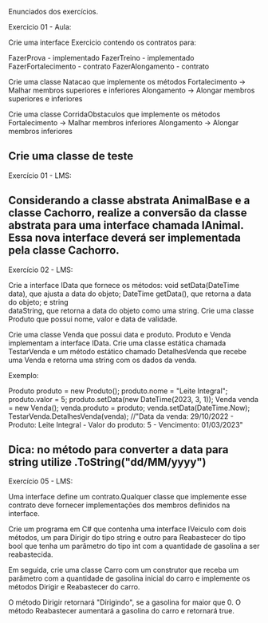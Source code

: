 Enunciados dos exercícios.

Exercicio 01 - Aula:

Crie uma interface Exercicio contendo os contratos para:
                
FazerProva - implementado
FazerTreino - implementado
FazerFortalecimento - contrato
FazerAlongamento - contrato

Crie uma classe Natacao que implemente os métodos
Fortalecimento -> Malhar membros superiores e inferiores
Alongamento -> Alongar membros superiores e inferiores 

Crie uma classe CorridaObstaculos que implemente os métodos
Fortalecimento -> Malhar membros inferiores
Alongamento -> Alongar membros inferiores

Crie uma classe de teste
-----------------------------------------------------------------------------------

Exercício 01 - LMS:

Considerando a classe abstrata AnimalBase e a classe Cachorro, realize a conversão 
da classe abstrata para uma interface chamada IAnimal. Essa nova interface deverá 
ser implementada pela classe Cachorro. 
-----------------------------------------------------------------------------------

Exercício 02 - LMS:

Crie a interface IData que fornece os métodos: void  setData(DateTime  data), que 
ajusta a data do objeto; DateTime  getData(), que retorna a data do objeto; e string  
dataString, que retorna a data do objeto como uma string. Crie uma classe Produto que 
possui nome, valor e data de validade.

Crie uma classe Venda que possui data e produto. Produto e Venda implementam a interface 
IData. Crie uma classe estática chamada TestarVenda e um método estático chamado 
DetalhesVenda que recebe uma Venda e retorna uma string com os dados da venda.

Exemplo:

Produto produto = new Produto();
produto.nome = "Leite Integral";
produto.valor = 5;
produto.setData(new DateTime(2023, 3, 1));
Venda venda = new Venda();
venda.produto = produto;
venda.setData(DateTime.Now);
TestarVenda.DetalhesVenda(venda); //"Data da venda: 29/10/2022 - Produto: Leite Integral - 
Valor do produto: 5 - Vencimento: 01/03/2023"

Dica: no método para converter a data para string utilize .ToString("dd/MM/yyyy")
-----------------------------------------------------------------------------------

Exercício 05 - LMS:

Uma interface define um contrato.Qualquer classe que implemente esse contrato deve fornecer 
implementações dos membros definidos na interface.

Crie um programa em C# que contenha uma interface IVeiculo com dois métodos, um para Dirigir 
do tipo string e outro para Reabastecer do tipo bool que tenha um parâmetro do tipo int com 
a quantidade de gasolina a ser reabastecida.

Em seguida, crie uma classe Carro com um construtor que receba um parâmetro com a quantidade 
de gasolina inicial do carro e implemente os métodos Dirigir e Reabastecer do carro.

O método Dirigir retornará "Dirigindo", se a gasolina for maior que 0. O método Reabastecer 
aumentará a gasolina do carro e retornará true.
